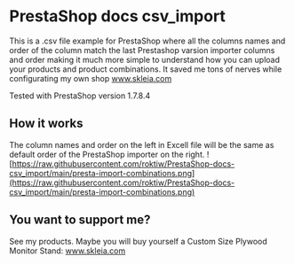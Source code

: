 # PrestaShop docs csv_import
This is a .csv file example for PrestaShop where all the columns names and order of the column match the last Prestashop varsion importer columns and order making it much more simple to understand how you can upload your products and product combinations.  It saved me tons of nerves while configurating my own shop www.skleia.com

Tested with PrestaShop version 1.7.8.4

## How it works
The column names and order on the left in Excell file will be the same as default order of the PrestaShop importer on the right.
![https://raw.githubusercontent.com/roktiw/PrestaShop-docs-csv_import/main/presta-import-combinations.png](https://raw.githubusercontent.com/roktiw/PrestaShop-docs-csv_import/main/presta-import-combinations.png)

## You want to support me?
See my products. Maybe you will buy yourself a Custom Size Plywood Monitor Stand: www.skleia.com
